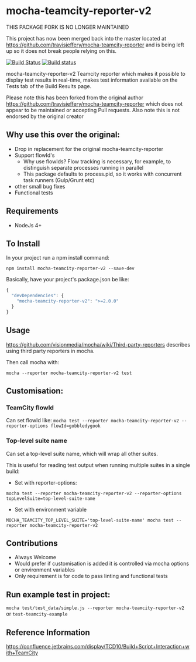 # mocha-teamcity-reporter-v2 #

THIS PACKAGE FORK IS NO LONGER MAINTAINED

This project has now been merged back into the master located at https://github.com/travisjeffery/mocha-teamcity-reporter
and is being left up so it does not break people relying on this.

[![Build Status](https://travis-ci.org/jamie-sherriff/mocha-teamcity-reporter.svg?branch=master)](https://travis-ci.org/jamie-sherriff/mocha-teamcity-reporter)
[![Build status](https://ci.appveyor.com/api/projects/status/t6uenr1n9umcwew7?svg=true)](https://ci.appveyor.com/project/jamie-sherriff/mocha-teamcity-reporter)

mocha-teamcity-reporter-v2 Teamcity reporter which makes it possible to display test results in real-time, makes test information 
available on the Tests tab of the Build Results page.

Please note this has been forked from the original author https://github.com/travisjeffery/mocha-teamcity-reporter 
which does not appear to be maintained or accepting Pull requests. Also note this is not endorsed by the original creator

## Why use this over the original:
* Drop in replacement for the original mocha-teamcity-reporter
* Support flowId's
    * Why use flowIds? Flow tracking is necessary, for example, to distinguish separate processes running in parallel
    * This package defaults to process.pid, so it works with concurrent task runners (Gulp/Grunt etc)
* other small bug fixes
* Functional tests

## Requirements
* NodeJs 4+

## To Install

In your project run a npm install command:

``` npm install mocha-teamcity-reporter-v2 --save-dev ```

Basically, have your project's package.json be like:

``` js
{
  "devDependencies": {
    "mocha-teamcity-reporter-v2": ">=2.0.0"
  }
}
```

## Usage

https://github.com/visionmedia/mocha/wiki/Third-party-reporters describes using third party reporters in mocha.

Then call mocha with:

`mocha --reporter mocha-teamcity-reporter-v2 test`

## Customisation:

### TeamCity flowId

Can set flowId like:
`mocha test --reporter mocha-teamcity-reporter-v2 --reporter-options flowId=gobbledygook`

### Top-level suite name

Can set a top-level suite name, which will wrap all other suites.

This is useful for reading test output when running multiple suites in a single build:

* Set with reporter-options:

`mocha test --reporter mocha-teamcity-reporter-v2 --reporter-options topLevelSuite=top-level-suite-name`

* Set with environment variable

`MOCHA_TEAMCITY_TOP_LEVEL_SUITE='top-level-suite-name' mocha test --reporter mocha-teamcity-reporter-v2`

## Contributions
* Always Welcome
* Would prefer if customisation is added it is controlled via mocha options or environment variables
* Only requirement is for code to pass linting and functional tests

## Run example test in project:
`mocha test/test_data/simple.js --reporter mocha-teamcity-reporter-v2` or `test-teamcity-example`

## Reference Information
https://confluence.jetbrains.com/display/TCD10/Build+Script+Interaction+with+TeamCity
